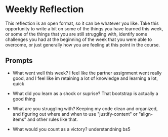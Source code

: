 # Weekly Reflection
This reflection is an open format, so it can be whatever you like. Take this opportunity to write a bit on some of the things you have learned this week, or some of the things that you are still struggling with, identify some challenges you had at the beginning of the week that you were able to overcome, or just generally how you are feeling at this point in the course.

## Prompts
- What went well this week?
I feel like the partner assignment went really good, and I feel like im retaining a lot of knowledge and learning a lot, quick
- What did you learn as a shock or suprise?
That bootstrap is actually a good thing
- What are you struggling with?
Keeping my code clean and organized, and figuring out where and when to use "justify-content" or "align-items" and other rules like that. 

- What would you count as a victory?
understandning bs5